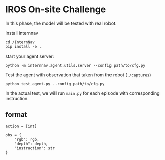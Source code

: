 # IROS On-site Challenge

In this phase, the model will be tested with real robot.

Install internnav
```
cd /InternNav
pip install -e .
```

start your agent server:

```
python -m internnav.agent.utils.server --config path/to/cfg.py
```

Test the agent with observation that taken from the robot (`./captures`)
```
python test_agent.py --config path/to/cfg.py
```

In the actual test, we will run `main.py` for each episode with corresponding instruction.

## format
```
action = [int]

obs = {
    "rgb": rgb,
    "depth": depth,
    "instruction": str
}
```
